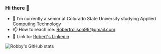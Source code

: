 ### Hi there 👋
- 🌱 I’m currently a senior at Colorado State University studying Applied Computing Technology 
- 📫 How to reach me: Robertrolison99@gmail.com
- :link: Link to: [Robert's Linkedin](https://www.linkedin.com/in/robert-rolison-233b69212/)

![Robby's GitHub stats](https://github-readme-stats.vercel.app/api?username=RobbyPrograms&count_private=true)


<!--
**RobbyPrograms/RobbyPrograms** is a ✨ _special_ ✨ repository because its `README.md` (this file) appears on your GitHub profile.

Here are some ideas to get you started:

- 🔭 I’m currently working on ...
- 🌱 I’m currently learning ...
- 👯 I’m looking to collaborate on ...
- 🤔 I’m looking for help with ...
- 💬 Ask me about ...
- 📫 How to reach me: ...
- 😄 Pronouns: ...
- ⚡ Fun fact: ...
-->
